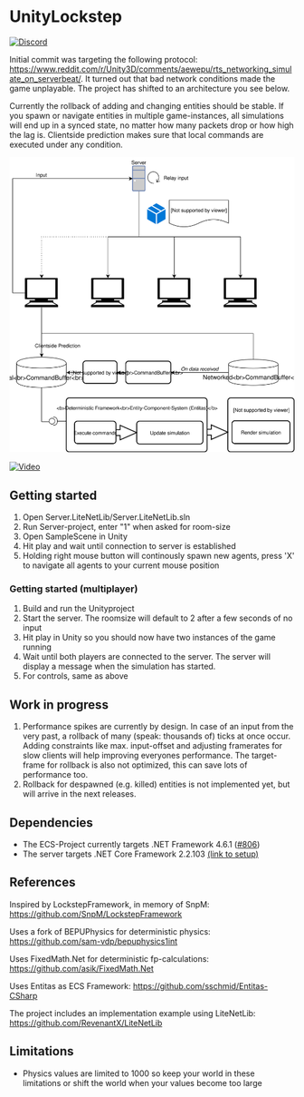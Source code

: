 # UnityLockstep

[![Discord](https://img.shields.io/discord/413156098993029120.svg)](https://discord.gg/F9hJhcX) 

Initial commit was targeting the following protocol: https://www.reddit.com/r/Unity3D/comments/aewepu/rts_networking_simulate_on_serverbeat/. It turned out that bad network conditions made the game unplayable. The project has shifted to an architecture you see below. 

Currently the rollback of adding and changing entities should be stable. If you spawn or navigate entities in multiple game-instances, all simulations will end up in a synced state, no matter how many packets drop or how high the lag is. Clientside prediction makes sure that local commands are executed under any condition.

![Overview](/Docs/Overview.svg "Overview")

[![Video](http://img.youtube.com/vi/fDrSTzMjxbQ/0.jpg)](https://youtu.be/fDrSTzMjxbQ "UnityLockstep")

## Getting started

1. Open Server.LiteNetLib/Server.LiteNetLib.sln
2. Run Server-project, enter "1" when asked for room-size
3. Open SampleScene in Unity
4. Hit play and wait until connection to server is established
5. Holding right mouse button will continously spawn new agents, press 'X' to navigate all agents to your current mouse position
   
### Getting started (multiplayer)
1. Build and run the Unityproject
2. Start the server. The roomsize will default to 2 after a few seconds of no input
3. Hit play in Unity so you should now have two instances of the game running
4. Wait until both players are connected to the server. The server will display a message when the simulation has started.
5. For controls, same as above

## Work in progress
1. Performance spikes are currently by design. In case of an input from the very past, a rollback of many (speak: thousands of) ticks at once occur. Adding constraints like max. input-offset and adjusting framerates for slow clients will help improving everyones performance. The target-frame for rollback is also not optimized, this can save lots of performance too.
1. Rollback for despawned (e.g. killed) entities is not implemented yet, but will arrive in the next releases.

## Dependencies

- The ECS-Project currently targets .NET Framework 4.6.1 ([#806](https://github.com/sschmid/Entitas-CSharp/issues/806#issuecomment-429578569))
- The server targets .NET Core Framework 2.2.103 [(link to setup)](https://dotnet.microsoft.com/download/thank-you/dotnet-sdk-2.2.103-windows-x64-installer)

## References

Inspired by LockstepFramework, in memory of SnpM:
<https://github.com/SnpM/LockstepFramework>

Uses a fork of BEPUPhysics for deterministic physics:
<https://github.com/sam-vdp/bepuphysics1int>

Uses FixedMath.Net for deterministic fp-calculations:
<https://github.com/asik/FixedMath.Net>

Uses Entitas as ECS Framework:
<https://github.com/sschmid/Entitas-CSharp>

The project includes an implementation example using LiteNetLib:
<https://github.com/RevenantX/LiteNetLib>

## Limitations

- Physics values are limited to 1000 so keep your world in these limitations or shift the world when your values become too large

